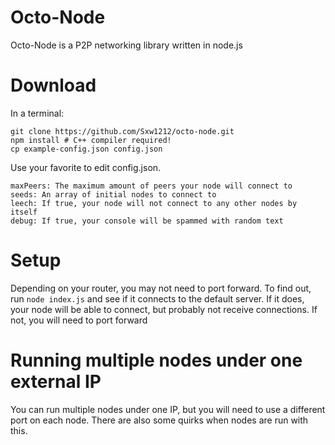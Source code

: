 Octo-Node
=========
Octo-Node is a P2P networking library written in node.js

Download
========
In a terminal:

	git clone https://github.com/Sxw1212/octo-node.git
	npm install # C++ compiler required!
	cp example-config.json config.json

Use your favorite to edit config.json.

	maxPeers: The maximum amount of peers your node will connect to
	seeds: An array of initial nodes to connect to
	leech: If true, your node will not connect to any other nodes by itself
	debug: If true, your console will be spammed with random text

Setup
=====
Depending on your router, you may not need to port forward.
To find out, run `node index.js` and see if it connects to the default server.
If it does, your node will be able to connect, but probably not receive connections.
If not, you will need to port forward

Running multiple nodes under one external IP
============================================
You can run multiple nodes under one IP, but you will need to use a different port on each node. There are also some quirks when nodes are run with this.
